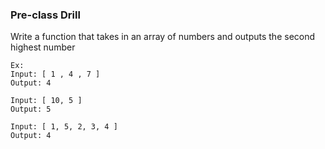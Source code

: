 ### Pre-class Drill

Write a function that takes in an array of numbers and outputs the second highest number

```
Ex:
Input: [ 1 , 4 , 7 ]
Output: 4

Input: [ 10, 5 ]
Output: 5

Input: [ 1, 5, 2, 3, 4 ]
Output: 4
```